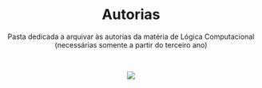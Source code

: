 <div align="center">
  <h1> Autorias </h1>
  <p> Pasta dedicada a arquivar às autorias da matéria de Lógica Computacional (necessárias somente a partir do terceiro ano)</p>
  
  <br>
  
  <kbd><img src="https://user-images.githubusercontent.com/102625628/193612439-96f61502-23fc-46e6-acbb-4ec3eaab740b.gif"></kbd>

</div>
<br>
